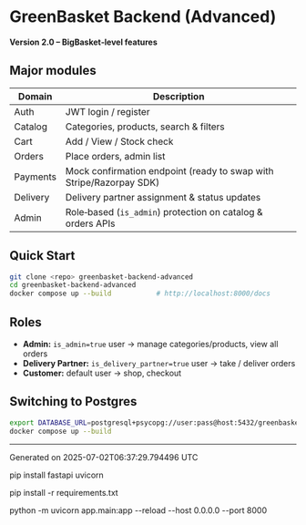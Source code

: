 # GreenBasket Backend (Advanced)

**Version 2.0 – BigBasket‑level features**

## Major modules

| Domain | Description |
|--------|-------------|
| Auth   | JWT login / register |
| Catalog | Categories, products, search & filters |
| Cart   | Add / View / Stock check |
| Orders | Place orders, admin list |
| Payments | Mock confirmation endpoint (ready to swap with Stripe/Razorpay SDK) |
| Delivery | Delivery partner assignment & status updates |
| Admin | Role‑based (`is_admin`) protection on catalog & orders APIs |

## Quick Start

```bash
git clone <repo> greenbasket-backend-advanced
cd greenbasket-backend-advanced
docker compose up --build           # http://localhost:8000/docs
```

## Roles

- **Admin:** `is_admin=true` user → manage categories/products, view all orders
- **Delivery Partner:** `is_delivery_partner=true` user → take / deliver orders
- **Customer:** default user → shop, checkout

## Switching to Postgres

```bash
export DATABASE_URL=postgresql+psycopg://user:pass@host:5432/greenbasket
docker compose up --build
```

---

Generated on 2025-07-02T06:37:29.794496 UTC


pip install fastapi uvicorn

pip install -r requirements.txt

python -m uvicorn app.main:app --reload --host 0.0.0.0 --port 8000
